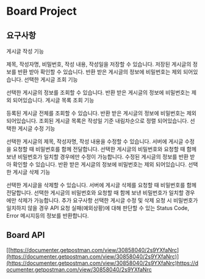 # Board Project
## 요구사항
게시글 작성 기능

제목, 작성자명, 비밀번호, 작성 내용, 작성일을 저장할 수 있습니다.
저장된 게시글의 정보를 반환 받아 확인할 수 있습니다.
반환 받은 게시글의 정보에 비밀번호는 제외 되어있습니다.
선택한 게시글 조회 기능

선택한 게시글의 정보를 조회할 수 있습니다.
반환 받은 게시글의 정보에 비밀번호는 제외 되어있습니다.
게시글 목록 조회 기능

등록된 게시글 전체를 조회할 수 있습니다.
반환 받은 게시글의 정보에 비밀번호는 제외 되어있습니다.
조회된 게시글 목록은 작성일 기준 내림차순으로 정렬 되어있습니다.
선택한 게시글 수정 기능

선택한 게시글의 제목, 작성자명, 작성 내용을 수정할 수 있습니다.
서버에 게시글 수정을 요청할 때 비밀번호를 함께 전달합니다.
선택한 게시글의 비밀번호와 요청할 때 함께 보낸 비밀번호가 일치할 경우에만 수정이 가능합니다.
수정된 게시글의 정보를 반환 받아 확인할 수 있습니다.
반환 받은 게시글의 정보에 비밀번호는 제외 되어있습니다.
선택한 게시글 삭제 기능

선택한 게시글을 삭제할 수 있습니다.
서버에 게시글 삭제를 요청할 때 비밀번호를 함께 전달합니다.
선택한 게시글의 비밀번호와 요청할 때 함께 보낸 비밀번호가 일치할 경우에만 삭제가 가능합니다.
추가 요구사항
선택한 게시글 수정 및 삭제 요청 시 비밀번호가 일치하지 않을 경우 API 요청 실패(예외상황)에 대해 판단할 수 있는 Status Code, Error 메시지등의 정보를 반환합니다.

## Board API
[[https://documenter.getpostman.com/view/30858040/2s9YXfaNrc](https://documenter.getpostman.com/view/30858040/2s9YXfaNrc)](https://documenter.getpostman.com/view/30858040/2s9YXfaNrc)https://documenter.getpostman.com/view/30858040/2s9YXfaNrc

